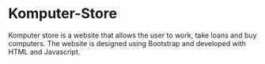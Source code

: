 # Komputer-Store
 
Komputer store is a website that allows the user to work, take loans and buy computers. The website is designed using Bootstrap and developed with HTML and Javascript. 